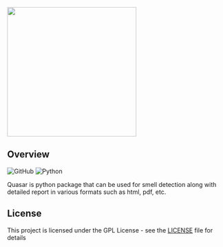 <img src="https://github.com/Khushiyant/quasarpy/tree/main/assets/logo_complete_svg.svg" width="300" height="300" />

## Overview
![GitHub](https://img.shields.io/github/license/Khushiyant/quasar?&style=for-the-badge)
![Python](https://img.shields.io/badge/Made%20With%20Python-lightblue?logo=python&&style=for-the-badge&logoColor=black)

Quasar is python package that can be used for smell detection along with detailed report in various formats such as html, pdf, etc. 



## License

This project is licensed under the GPL License - see the [LICENSE](https://github.com/Khushiyant/quasarpy/blob/main/LICENSE) file for details